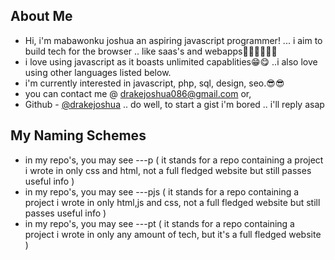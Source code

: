 ## About Me
- Hi, i'm mabawonku joshua an aspiring javascript programmer! ... i aim to build tech for the browser .. like saas's and webapps👨‍💻👨‍💻👨‍💻
- i love using javascript as it boasts unlimited capablities😁😋 ..i also love using other languages listed below.
- i'm currently interested in javascript, php, sql, design, seo.😎😎
- you can contact me @ drakejoshua086@gmail.com or,
- Github - [@drakejoshua](https://github.com/drakejoshua) .. do well, to start a gist i'm bored .. i'll reply asap

## My Naming Schemes
- in my repo's, you may see ---p ( it stands for a repo containing a project i wrote in only css and html, not a full fledged website but still passes
    useful info )
- in my repo's, you may see ---pjs ( it stands for a repo containing a project i wrote in only html,js and css, not a full fledged website but still passes
    useful info )
- in my repo's, you may see ---pt ( it stands for a repo containing a project i wrote in only any amount of tech, but it's a full fledged website )
